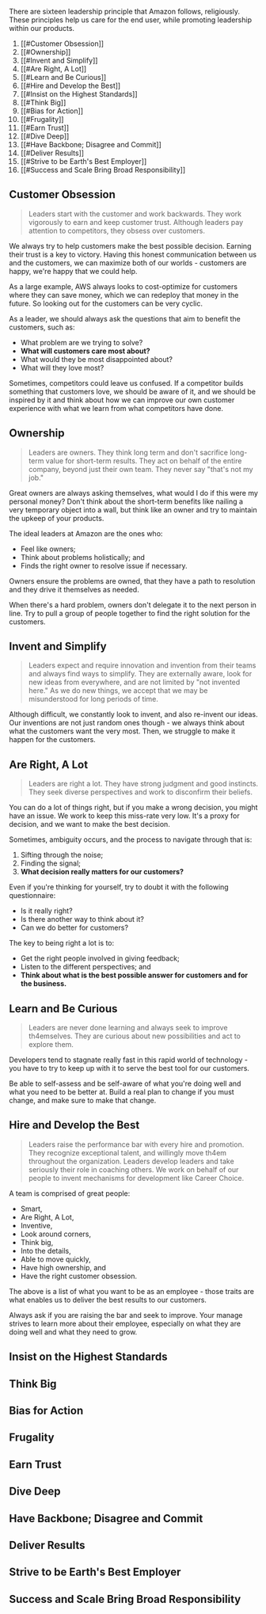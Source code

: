There are sixteen leadership principle that Amazon follows, religiously. These principles help us care for the end user, while promoting leadership within our products.

1. [[#Customer Obsession]]
2. [[#Ownership]]
3. [[#Invent and Simplify]]
4. [[#Are Right, A Lot]]
5. [[#Learn and Be Curious]]
6. [[#Hire and Develop the Best]]
7. [[#Insist on the Highest Standards]]
8. [[#Think Big]]
9. [[#Bias for Action]]
10. [[#Frugality]]
11. [[#Earn Trust]]
12. [[#Dive Deep]]
13. [[#Have Backbone; Disagree and Commit]]
14. [[#Deliver Results]]
15. [[#Strive to be Earth's Best Employer]]
16. [[#Success and Scale Bring Broad Responsibility]]
## Customer Obsession
> Leaders start with the customer and work backwards. They work vigorously to earn and keep customer trust. Although leaders pay attention to competitors, they obsess over customers.

We always try to help customers make the best possible decision. Earning their trust is a key to victory. Having this honest communication between us and the customers, we can maximize both of our worlds - customers are happy, we're happy that we could help.

As a large example, AWS always looks to cost-optimize for customers where they can save money, which we can redeploy that money in the future. So looking out for the customers can be very cyclic.

As a leader, we should always ask the questions that aim to benefit the customers, such as:
- What problem are we trying to solve?
- **What will customers care most about?**
- What would they be most disappointed about?
- What will they love most?

Sometimes, competitors could leave us confused. If a competitor builds something  that customers love, we should be aware of it, and we should be inspired by it and think about how we can improve our own customer experience with what we learn from what competitors have done.
## Ownership
> Leaders are owners. They think long term and don't sacrifice long-term value for short-term results. They act on behalf of the entire company, beyond just their own team. They never say "that's not my job."

Great owners are always asking themselves, what would I do if this were my personal money? Don't think about the short-term benefits like nailing a very temporary object into a wall, but think like an owner and try to maintain the upkeep of your products.

The ideal leaders at Amazon are the ones who:
- Feel like owners;
- Think about problems holistically; and
- Finds the right owner to resolve issue if necessary.

Owners ensure the problems are owned, that they have a path to resolution and they drive it themselves as needed.

When there's a hard problem, owners don't delegate it to the next person in line. Try to pull a group of people together to find the right solution for the customers. 
## Invent and Simplify
> Leaders expect and require innovation and invention from their teams and always find ways to simplify. They are externally aware, look for new ideas from everywhere, and are not limited by "not invented here." As we do new things, we accept that we may be misunderstood for long periods of time.

Although difficult, we constantly look to invent, and also re-invent our ideas. Our inventions are not just random ones though - we always think about what the customers want the very most. Then, we struggle to make it happen for the customers.
## Are Right, A Lot
> Leaders are right a lot. They have strong judgment and good instincts. They seek diverse perspectives and work to disconfirm their beliefs.

You can do a lot of things right, but if you make a wrong decision, you might have an issue. We work to keep this miss-rate very low. It's a proxy for decision, and we want to make the best decision.

Sometimes, ambiguity occurs, and the process to navigate through that is:
1. Sifting through the noise;
2. Finding the signal;
3. **What decision really matters for our customers?**

Even if you're thinking for yourself, try to doubt it with the following questionnaire:
- Is it really right?
- Is there another way to think about it?
- Can we do better for customers?

The key to being right a lot is to:
- Get the right people involved in giving feedback;
- Listen to the different perspectives; and
- **Think about what is the best possible answer for customers and for the business.**
## Learn and Be Curious
> Leaders are never done learning and always seek to improve th4emselves. They are curious about new possibilities and act to explore them.

Developers tend to stagnate really fast in this rapid world of technology - you have to try to keep up with it to serve the best tool for our customers. 

Be able to self-assess and be self-aware of what you're doing well and what you need to be better at. Build a real plan to change if you must change, and make sure to make that change.
## Hire and Develop the Best
> Leaders raise the performance bar with every hire and promotion. They recognize exceptional talent, and willingly move th4em throughout the organization. Leaders develop leaders and take seriously their role in coaching others. We work on behalf of our people to invent mechanisms for development like Career Choice. 

A team is comprised of great people:
- Smart,
- Are Right, A Lot,
- Inventive,
- Look around corners,
- Think big,
- Into the details,
- Able to move quickly,
- Have high ownership, and
- Have the right customer obsession.

The above is a list of what you want to be as an employee - those traits are what enables us to deliver the best results to our customers.

Always ask if you are raising the bar and seek to improve. Your manage strives to learn more about their employee, especially on what they are doing well and what they need to grow. 
## Insist on the Highest Standards
## Think Big
## Bias for Action
## Frugality
## Earn Trust
## Dive Deep
## Have Backbone; Disagree and Commit
## Deliver Results
## Strive to be Earth's Best Employer
## Success and Scale Bring Broad Responsibility